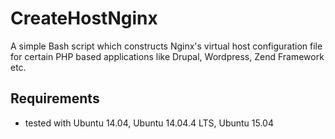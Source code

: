 # CreateHostNginx
A simple Bash script which constructs Nginx's virtual host configuration file for certain PHP based applications like Drupal, Wordpress, Zend Framework etc.
## Requirements
* tested with Ubuntu 14.04, Ubuntu 14.04.4 LTS, Ubuntu 15.04
